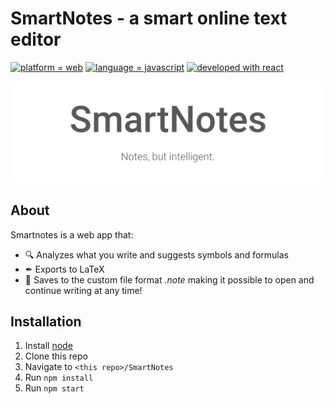 # SmartNotes - a smart online text editor

[![platform = web](https://img.shields.io/badge/platform-web-13f27c.svg)](#)
[![language = javascript](https://img.shields.io/badge/language-javascript-ff45e6.svg)](#)
[![developed with react](https://img.shields.io/badge/developed%20with-react-00c8ff.svg)](#)

[![AutoSMS banner](/README_res/banner.png?raw=true)](#)

## About

Smartnotes is a web app that:

- 🔍 Analyzes what you write and suggests symbols and formulas
- ✒ Exports to LaTeX
- 💾 Saves to the custom file format *.note* making it possible to open and continue writing at any time!

## Installation

1. Install [node](https://nodejs.org/)
2. Clone this repo
3. Navigate to `<this repo>/SmartNotes`
4. Run `npm install`
5. Run `npm start`
